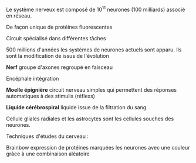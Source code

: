 Le système nerveux est composé de $10^{11}$ neurones (100 milliards) associé en réseau.

De façon unique de protéines fluorescentes

Circuit spécialisé dans différentes tâches

500 millions d'années les systèmes de neurones actuels sont apparu. Ils sont la modification de issus de l'évolution

__Nerf__ groupe d'axones regroupé en faisceau

Encéphale intégration

__Moelle épignière__ circuit nerveau simples qui permettent des réponses automatiques à des stimulis (réflexs)

__Liquide cérébrospiral__ liquide issue de la filtration du sang

Cellule gliales radiales et les astrocytes sont les cellules souches des neurones.

Techniques d'études du cerveau :

Brainbow expression de protéines marquées les neurones avec une couleur grâce à une combinaison aléatoire
